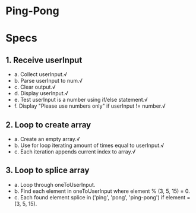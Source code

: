 # Ping-Pong

# Specs
## 1. Receive userInput
* a. Collect userInput.√
* b. Parse userInput to num.√
* c. Clear output.√
* d. Display userInput.√
* e. Test userInput is a number using if/else statement.√
* f. Display "Please use numbers only" if userInput != number.√

## 2. Loop to create array
* a. Create an empty array.√
* b. Use for loop iterating amount of times equal to userInput.√
* c. Each iteration appends current index to array.√

## 3. Loop to splice array
* a. Loop through oneToUserInput.
* b. Find each element in oneToUserInput where element % (3, 5, 15) = 0.
* c. Each found element splice in ('ping', 'pong', 'ping-pong') if element = (3, 5, 15).
